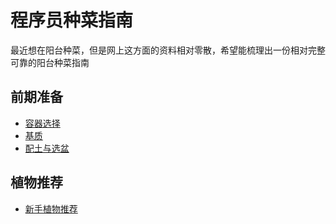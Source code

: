 # 程序员种菜指南

最近想在阳台种菜，但是网上这方面的资料相对零散，希望能梳理出一份相对完整可靠的阳台种菜指南

## 前期准备

- [容器选择](./docs/容器选择.md)
- [基质](https://post.smzdm.com/p/ax0xw7rw/)
- [配土与选盆](https://post.smzdm.com/p/a4woeqkx/)


## 植物推荐

- [新手植物推荐](https://post.smzdm.com/p/a7859qqo/)

